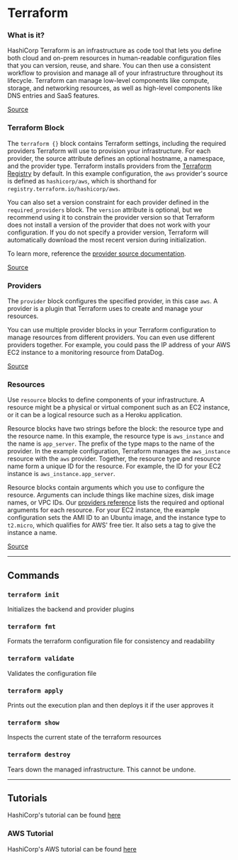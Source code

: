 # Terraform

### What is it?
HashiCorp Terraform is an infrastructure as code tool that lets you define both cloud and on-prem resources in human-readable configuration files that you can version, reuse, and share. You can then use a consistent workflow to provision and manage all of your infrastructure throughout its lifecycle. Terraform can manage low-level components like compute, storage, and networking resources, as well as high-level components like DNS entries and SaaS features.

[Source](https://www.terraform.io/intro)

### Terraform Block
The `terraform {}` block contains Terraform settings, including the required providers Terraform will use to provision your infrastructure. For each provider, the source attribute defines an optional hostname, a namespace, and the provider type. Terraform installs providers from the [Terraform Registry](https://registry.terraform.io/) by default. In this example configuration, the `aws` provider's source is defined as `hashicorp/aws`, which is shorthand for `registry.terraform.io/hashicorp/aws`.

You can also set a version constraint for each provider defined in the `required_providers` block. The `version` attribute is optional, but we recommend using it to constrain the provider version so that Terraform does not install a version of the provider that does not work with your configuration. If you do not specify a provider version, Terraform will automatically download the most recent version during initialization.

To learn more, reference the [provider source documentation](https://www.terraform.io/language/providers/requirements).

[Source](https://learn.hashicorp.com/tutorials/terraform/aws-build)

### Providers
The `provider` block configures the specified provider, in this case `aws`. A provider is a plugin that Terraform uses to create and manage your resources.

You can use multiple provider blocks in your Terraform configuration to manage resources from different providers. You can even use different providers together. For example, you could pass the IP address of your AWS EC2 instance to a monitoring resource from DataDog.

[Source](https://learn.hashicorp.com/tutorials/terraform/aws-build)

### Resources
Use `resource` blocks to define components of your infrastructure. A resource might be a physical or virtual component such as an EC2 instance, or it can be a logical resource such as a Heroku application.

Resource blocks have two strings before the block: the resource type and the resource name. In this example, the resource type is `aws_instance` and the name is `app_server`. The prefix of the type maps to the name of the provider. In the example configuration, Terraform manages the `aws_instance` resource with the `aws` provider. Together, the resource type and resource name form a unique ID for the resource. For example, the ID for your EC2 instance is `aws_instance.app_server`.

Resource blocks contain arguments which you use to configure the resource. Arguments can include things like machine sizes, disk image names, or VPC IDs. Our [providers reference](https://www.terraform.io/language/providers) lists the required and optional arguments for each resource. For your EC2 instance, the example configuration sets the AMI ID to an Ubuntu image, and the instance type to `t2.micro`, which qualifies for AWS' free tier. It also sets a tag to give the instance a name.

[Source](https://learn.hashicorp.com/tutorials/terraform/aws-build)

---

## Commands

### `terraform init`
Initializes the backend and provider plugins

### `terraform fmt`
Formats the terraform configuration file for consistency and readability

### `terraform validate`
Validates the configuration file

### `terraform apply`
Prints out the execution plan and then deploys it if the user approves it

### `terraform show`
Inspects the current state of the terraform resources

### `terraform destroy`
Tears down the managed infrastructure. This cannot be undone.

---

## Tutorials
HashiCorp's tutorial can be found [here](https://learn.hashicorp.com/tutorials/terraform/install-cli)

### AWS Tutorial
HashiCorp's AWS tutorial can be found [here](https://learn.hashicorp.com/tutorials/terraform/aws-build)
